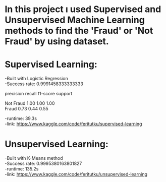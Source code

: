 # In this project ı used Supervised and Unsupervised Machine Learning  methods to find the 'Fraud' or 'Not Fraud' by using dataset. 

# Supervised Learning:
-Built with Logistic Regression<br />
-Success rate:  0.9991458333333333<br />

   precision   	recall  f1-score   support<br />

   Not Fraud       1.00      1.00      1.00   
       Fraud       0.73      0.44      0.55 <br />

-runtime: 39.3s<br />
-link: https://www.kaggle.com/code/feritutku/supervised-learning

# Unsupervised Learning:
-Built with K-Means method<br />
-Success rate:  0.9995380163801827<br />
-runtime: 135.2s<br />
-link: https://www.kaggle.com/code/feritutku/unsupervised-learning
